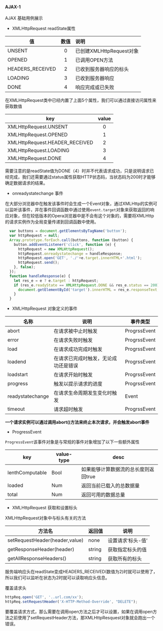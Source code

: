 #### AJAX-1

AJAX 基础用例展示

* XMLHttpRequest readState属性

|值|数值|说明|
|-|:-:|:-|
|UNSENT|0|已创建XMLHttpRequest对象|
|OPENED|1|已调用OPEN方法|
|HEADERS_RECEIVED|2|已收到服务器响应的标头|
|LOADING|3|已收到服务器响应|
|DONE|4|响应完成或已失败|  

在XMLHttpRequest类中已经内置了上面5个属性，我们可以通过直接访问属性来获取数值 

|key|value|
|-|:-:|
|XMLHttpRequest.UNSENT|0|
|XMLHttpRequest.OPENED|1|
|XMLHttpRequest.HEADER_RECEIVED|2|
|XMLHttpRequest.LOADING|3|
|XMLHttpRequest.DONE|4|


需要注意的是readState值为DONE（4）时并不代表请求成功，只是说明请求已经完成，我们还需要通过status属性获取HTTP状态码，当状态码为200时才能够确定数据请求的结果。

* onreadystatechange 事件

在大部分浏览器中在触发该事件时会生成一个Event对象，通过XMLHttp的实例可以监听该事件，并在事件回调函数中通过使用`event.target`对象来获取返回的响应对象，但在较低版本的Opera浏览器中是不会有这个对象的，需要将XMLHttp的请求实例作为全局变量传递到回调函数中使用。

```javascript
  var buttons = document.getElementsByTagName('button');
  var httpRequest = null;
  Array.prototype.forEach.call(buttons, function (button) {
    button.addEventListener('click', function (e) {
      httpRequest = new XMLHttpRequest();
      httpRequest.onreadystatechange = handleResponse;
      httpRequest.open('GET', './'+e.target.innerHTML+'.html');
      httpRequest.send();
    }, false);
  });
  function handleResponse(e) {
    let res_e = e ? e.target : httpRequest;
    if (res_e.readyState == XMLHttpRequest.DONE && res_e.status == 200) {
      document.getElementById('target').innerHTML = res_e.responseText;
    }
  }
```

* XMLHttpRequest 对象定义的事件

|名称|说明|事件类型|
|-|-|-|
|abort|在请求被中止时触发|ProgrssEvent|
|error|在请求失败时触发|ProgrssEvent|
|load|在请求成功完成时触发|ProgrssEvent|
|loadend|在请求已完成时触发，无论成功还是错误|ProgrssEvent|
|loadstart|在请求开始时触发|ProgrssEvent|
|progress|触发以提示请求的进度|ProgrssEvent|
|readystatechange|在请求生命周期发生变化时触发|Event|
|timeout|请求超时触发|ProgrssEvent|

**一个请求实例可以通过调用abort()方法来终止本次请求，并会触发abort事件**

* ProgressEvent

`ProgressEvent`该事件对象是与常规的事件对象增加了以下一些额外属性

|key|value-type|desc|
|-|-|-|
|lenthComputable|Bool|如果能够计算数据流的总长度则返回true|
|loaded|Num|返回当前已载入的总数据量|
|total|Num|返回可用的数据总量|

* XMLHttpRequest 获取和设置标头

XMLHttpRequest对象中与标头有关的方法

|方法名|返回值|说明|
|-|-|-|
|setRequestHeader(header,value)|none|设置请求‘标头-值’|
|getResponseHeader(header)|string|获取指定标头的值|
|getAllResponseHeaders()|string|获取所有的标头|

服务端响应头在readState变成HEADERS_RECEIVED(数值为2)时就可以使用了，所以我们可以监听在状态为2时就可以读取响应头信息。

覆盖请求头
```javascript
httpReq.open('GET', '..url.com/xx');
httpReq.setRequestHeader('X-HTTP-Method-Override', "DELETE");
```   
要覆盖请求方式，那么需要在调用open方法之后才可以设置，如果在调用open方法之前使用了setRequestHeader方法，那XMLHttpResquest对象就会跑出一个错误。